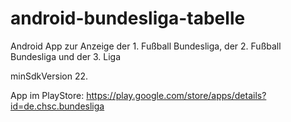 # android-bundesliga-tabelle
Android App zur Anzeige der 1. Fußball Bundesliga, der 2. Fußball Bundesliga und der 3. Liga

minSdkVersion 22.

App im PlayStore:
https://play.google.com/store/apps/details?id=de.chsc.bundesliga

